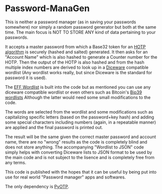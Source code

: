 # Password-ManaGen
This is neither a password manager (as in saving your passwords somewhere) nor simply a random password generator but both at the same time. The main focus is NOT TO STORE ANY kind of data pertaining to your passwords.

It accepts a master password from which a Base32 token for an [HOTP algorithm](https://en.wikipedia.org/wiki/HMAC-based_One-Time_Password) is securely (hashed and salted) generated.
It then asks for an "Account Name" which is also hashed to generate a Counter number for the HOTP.
Then the output of the HOTP is also hashed and from the hash multiple index numbers are derived to look up in a [Diceware](https://en.wikipedia.org/wiki/Diceware) compatible wordlist
(Any wordlist works really, but since Diceware is the standard for password it is used).

The [EFF Wordlist](https://www.eff.org/dice) is built into the code but as mentioned you can use any diceware compatible wordlist or even others such as Bitcoin's [Bip39 wordlists](https://github.com/bitcoin/bips/blob/master/bip-0039/bip-0039-wordlists.md) Although the latter would need some small modifications to the code.

The words are selected from the wordlist and some modifications such as capitalizing specific letters (based on the password+key hash) and adding some special characters including numbers (again, in a repeatable manner) are applied and the final password is printed out.

The result will be the same given the correct master password and account name, there are no "wrong" results as the code is completely blind and does not store anything.
The accompanying "Wordlist to JSON" code simply helps with converting Diceware lists to JSON format to be used by the main code and is not subject to the lisence and is completely free from any terms.

This code is published with the hopes that it can be useful by being put into use for real world "Password manager" apps and softwares.

The only dependency is [PyOTP](https://pypi.org/project/pyotp/).
